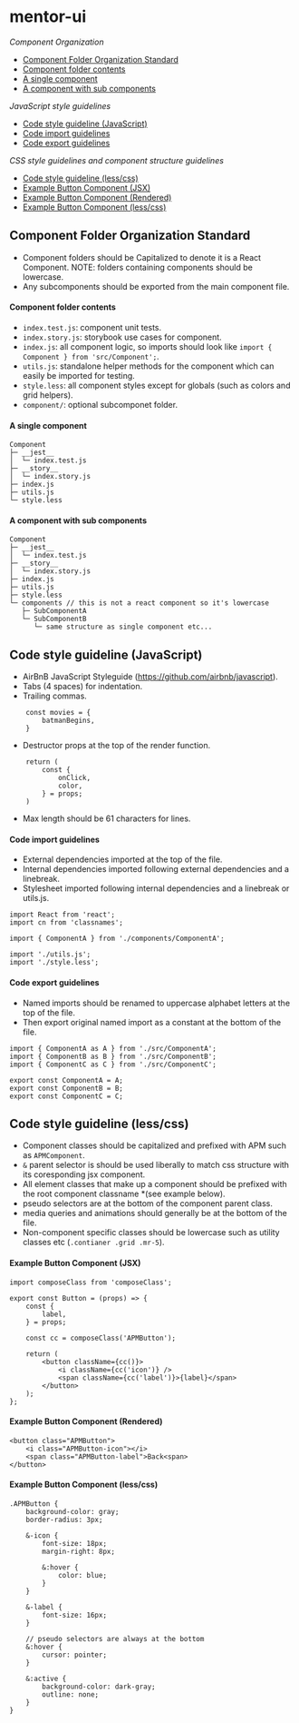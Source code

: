 # mentor-ui

*Component Organization*
* [Component Folder Organization Standard](#Component-Folder-Organization-Standard)
* [Component folder contents](#Component-folder-contents)
* [A single component](#A-single-component)
* [A component with sub components](#A-component-with-sub-components)

*JavaScript style guidelines*
* [Code style guideline (JavaScript)](#Code-style-guideline-(JavaScript))
* [Code import guidelines](#Code-import-guidelines)
* [Code export guidelines](#Code-export-guidelines)

*CSS style guidelines and component structure guidelines*
* [Code style guideline (less/css)](#Code-style-guideline-(less/css))
* [Example Button Component (JSX)](#Example-Button-Component-(JSX))
* [Example Button Component (Rendered)](#Example-Button-Component-(Rendered))
* [Example Button Component (less/css)](#Example-Button-Component-(less/css))

## Component Folder Organization Standard
- Component folders should be Capitalized to denote it is a React Component. NOTE: folders containing components should be lowercase.
- Any subcomponents should be exported from the main component file.

#### Component folder contents
- `index.test.js`: component unit tests.
- `index.story.js`: storybook use cases for component.
- `index.js`: all component logic, so imports should look like `import { Component } from 'src/Component';`.
- `utils.js`: standalone helper methods for the component which can easily be imported for testing.
- `style.less`: all component styles except for globals (such as colors and grid helpers).
- `component/`: optional subcomponet folder.

#### A single component
```
Component
├─ __jest__
│  └─ index.test.js
├─ __story__
│  └─ index.story.js
├─ index.js
├─ utils.js
└─ style.less
```

#### A component with sub components
```
Component
├─ __jest__
│  └─ index.test.js
├─ __story__
│  └─ index.story.js
├─ index.js
├─ utils.js
├─ style.less
└─ components // this is not a react component so it's lowercase
   ├─ SubComponentA
   └─ SubComponentB
      └─ same structure as single component etc...
```

## Code style guideline (JavaScript)
* AirBnB JavaScript Styleguide (https://github.com/airbnb/javascript).
* Tabs (4 spaces) for indentation.
* Trailing commas.
```
	const movies = {
   		batmanBegins,
	}
```
* Destructor props at the top of the render function.
```
	return (
		const {
			onClick,
         	color,
      	} = props;
   	)
```
* Max length should be 61 characters for lines.

#### Code import guidelines
* External dependencies imported at the top of the file.
* Internal dependencies imported following external dependencies and a linebreak.
* Stylesheet imported following internal dependencies and a linebreak or utils.js.
```
import React from 'react';
import cn from 'classnames';

import { ComponentA } from './components/ComponentA';

import './utils.js';
import './style.less';
```
#### Code export guidelines
* Named imports should be renamed to uppercase alphabet letters at the top of the file.
* Then export original named import as a constant at the bottom of the file.
```
import { ComponentA as A } from './src/ComponentA';
import { ComponentB as B } from './src/ComponentB';
import { ComponentC as C } from './src/ComponentC';

export const ComponentA = A;
export const ComponentB = B;
export const ComponentC = C;
```

## Code style guideline (less/css)
* Component classes should be capitalized and prefixed with APM such as `APMComponent`.
* `&` parent selector is should be used liberally to match css structure with its coresponding jsx component.
* All element classes that make up a component should be prefixed with the root component classname *(see example below).
* pseudo selectors are at the bottom of the component parent class.
* media queries and animations should generally be at the bottom of the file.
* Non-component specific classes should be lowercase such as utility classes etc (`.contianer .grid .mr-5`).

#### Example Button Component (JSX)
```
import composeClass from 'composeClass';

export const Button = (props) => {
	const {
		label,
	} = props;
	
	const cc = composeClass('APMButton');
	
	return (
		<button className={cc()}>
			<i className={cc('icon')} />
			<span className={cc('label')}>{label}</span>
		</button>
	);
};
```

#### Example Button Component (Rendered)
```
<button class="APMButton">
	<i class="APMButton-icon"></i>
	<span class="APMButton-label">Back<span>
</button>
```

#### Example Button Component (less/css)
```
.APMButton {
	background-color: gray;
	border-radius: 3px;
	
	&-icon {
		font-size: 18px;
		margin-right: 8px;
		
		&:hover {
			color: blue;
		}
	}
	
	&-label {
		font-size: 16px;
	}
	
	// pseudo selectors are always at the bottom
	&:hover {
		cursor: pointer;
	}
	
	&:active {
		background-color: dark-gray;
		outline: none;
	}
}
```
